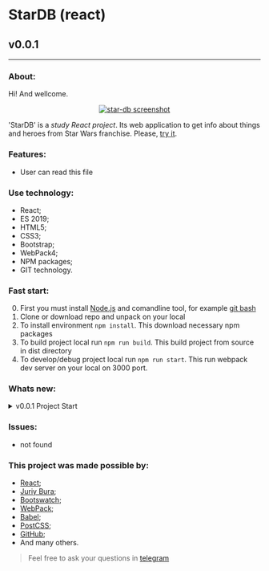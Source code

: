 # StarDB (react)
## v0.0.1
---
  
### About:

Hi! And wellcome. 

<div align="center">

[![star-db screenshot](https:// "github.io/star-db")](https://frontandrew.github.io/star-db/)

</div>

'StarDB' is a _study React project_. Its web application to get info about things and heroes from Star Wars franchise. Please, [try it](https://frontandrew.github.io/star-db/).

### Features:

- User can read this file

### Use technology:

- React;
- ES 2019;
- HTML5;
- CSS3;
- Bootstrap;
- WebPack4;
- NPM paсkages;
- GIT technology.

### Fast start:

0. First you must install [Node.js](https://nodejs.org/en/) and comandline tool, for example [git bash](https://git-scm.com/downloads)
1. Clone or download repo and unpack on your local
2. To install environment `npm install`. This download necessary npm packages
3. To build project local run `npm run build`. This build project from source in dist directory
4. To develop/debug project local run `npm run start`. This run webpack dev server on your local on 3000 port.

### Whats new:

<details>
    <summary>v0.0.1 Project Start</summary>
    <li>Added README file</li>
    <li>Added license</li>
    <li>Set up enviroment</li>
</details>

### Issues:

- not found

### This project was made possible by:

* [React](https://reactjs.org);
* [Juriy Bura](https://github.com/Juriy);
* [Bootswatch](https://bootswatch.com);
* [WebPack](https://webpack.js.org);
* [Babel](https://babeljs.io);
* [PostCSS](https://vk.com/postcss);
* [GitHub](http://github.com);
* And many others.

> Feel free to ask your questions in [telegram](https://t.me/frontandrew)